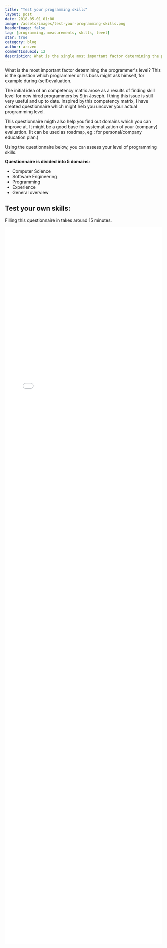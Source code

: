 ```yaml
---
title: "Test your programming skills"
layout: post
date: 2018-05-01 01:00
image: /assets/images/test-your-programming-skills.png
headerImage: false
tag: [programming, measurements, skills, level]
star: true
category: blog
author: arzzen
commentIssueId: 12
description: What is the single most important factor determining the programmer level?
---
```


What is the most important factor determining the programmer's level? 
This is the question which programmer or his boss might ask himself, for example during (self)evaluation.

The initial idea of an competency matrix arose as a results of finding skill level for new hired programmers by Sijin Joseph. 
I thing this issue is still very useful and up to date. Inspired by this competency matrix, I have created 
questionnaire which might help you uncover your actual programming level. 

This questionnaire migth also help you find out domains which you can improve at. 
It might be a good base for systematization of your (company) evaluation. 
(It can be used as roadmap, eg.: for personal/company education plan.)

Using the questionnaire below, you can assess your level of programming skills. 

**Questionnaire is divided into 5 domains:**

- Computer Science
- Software Engineering
- Programming
- Experience
- General overview

## Test your own skills:

Filling this questionnaire in takes around 15 minutes.
<br>


<script type="text/javascript">$('iframe').iFrameResize();</script>
<iframe style="border: 0; overflow: hidden; height: 2300px; width: 100%;" src="/assets/pcm/index.html" scrolling="no" id="myIframe" frameBorder="0"></iframe>
